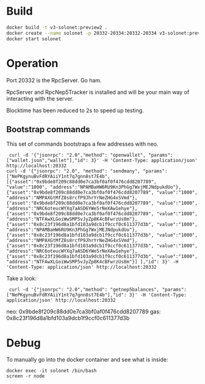 
# Build
```sh
docker build -t v3-solonet:preview2 .
docker create --name solonet -p 20332-20334:20332-20334 v3-solonet:preview2
docker start solonet
```
# Operation

Port 20332 is the RpcServer. Go ham.

RpcServer and RpcNep5Tracker is installed and will be your main way of interacting with the server.

Blocktime has been reduced to 2s to speed up testing.

## Bootstrap commands
This set of commands bootstraps a few addresses with neo.
```
 curl -d '{"jsonrpc": "2.0","method": "openwallet", "params": ["wallet.json","wallet"],"id": 3}' -H 'Content-Type: application/json' http://localhost:20332
curl -d '{"jsonrpc": "2.0", "method": "sendmany", "params": ["NePKgynuBvFdRYAiiY1nt7q7gnn8st7E4b", [{"asset":"0x9bde8f209c88dd0e7ca3bf0af0f476cdd8207789", "value":"1000", "address":"NPAMBaHW6RU9Kn3PhGg7WxjMEJNdpukdUo"}, {"asset":"0x9bde8f209c88dd0e7ca3bf0af0f476cdd8207789", "value":"1000", "address":"NMPAXGtMfZ8s8rcfP9JhrYrNeZHG4xSVmd"}, {"asset":"0x9bde8f209c88dd0e7ca3bf0af0f476cdd8207789", "value":"1000", "address":"NRC6oteucWYXq7aASD6YWe5rNeXAw1ehye"}, {"asset":"0x9bde8f209c88dd0e7ca3bf0af0f476cdd8207789", "value":"1000", "address":"NTFAwXLGoiWwSMP5vJyZp8K4cBFwrzUs8m"}, {"asset":"0x8c23f196d8a1bfd103a9dcb1f9ccf0c611377d3b", "value":"1000", "address":"NPAMBaHW6RU9Kn3PhGg7WxjMEJNdpukdUo"}, {"asset":"0x8c23f196d8a1bfd103a9dcb1f9ccf0c611377d3b", "value":"1000", "address":"NMPAXGtMfZ8s8rcfP9JhrYrNeZHG4xSVmd"}, {"asset":"0x8c23f196d8a1bfd103a9dcb1f9ccf0c611377d3b", "value":"1000", "address":"NRC6oteucWYXq7aASD6YWe5rNeXAw1ehye"}, {"asset":"0x8c23f196d8a1bfd103a9dcb1f9ccf0c611377d3b", "value":"1000", "address":"NTFAwXLGoiWwSMP5vJyZp8K4cBFwrzUs8m"}] ],"id": 3}' -H 'Content-Type: application/json' http://localhost:20332

```

Take a look:
```
 curl -d '{"jsonrpc": "2.0","method": "getnep5balances", "params": ["NePKgynuBvFdRYAiiY1nt7q7gnn8st7E4b"],"id": 3}' -H 'Content-Type: application/json' http://localhost:20332
```

neo: 0x9bde8f209c88dd0e7ca3bf0af0f476cdd8207789
gas: 0x8c23f196d8a1bfd103a9dcb1f9ccf0c611377d3b

# Debug
To manually go into the docker container and see what is inside:
```
docker exec -it solonet /bin/bash
screen -r node
```